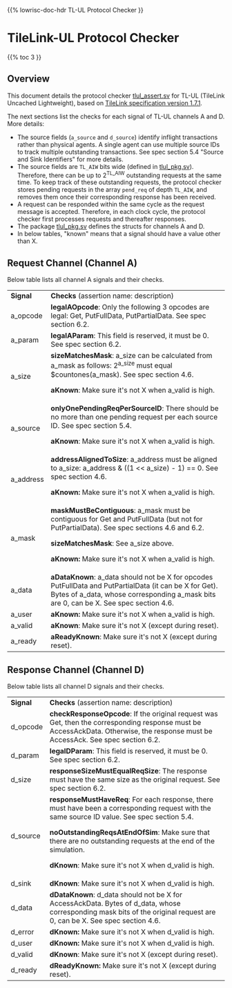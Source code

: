 {{% lowrisc-doc-hdr TL-UL Protocol Checker }}

# TileLink-UL Protocol Checker

{{% toc 3 }}

## **Overview**

This document details the protocol checker
[tlul_assert.sv](https://github.com/lowRISC/opentitan/blob/master/hw/ip/tlul/rtl/tlul_assert.sv)
for TL-UL (TileLink Uncached Lightweight), based on
[TileLink specification version 1.7.1](https://sifive.cdn.prismic.io/sifive%2F57f93ecf-2c42-46f7-9818-bcdd7d39400a_tilelink-spec-1.7.1.pdf).

The next sections list the checks for each signal of TL-UL channels A and D.
More details:

*   The source fields (`a_source` and `d_source`) identify inflight
transactions rather than physical agents. A single agent can use multiple
source IDs to track multiple outstanding transactions. See spec section 5.4
"Source and Sink Identifiers" for more details.
*   The source fields are `TL_AIW` bits wide (defined in
[tlul_pkg.sv](https://github.com/lowRISC/opentitan/blob/master/hw/ip/tlul/rtl/tlul_pkg.sv)).
Therefore, there can be up to 2<sup>TL_AIW</sup> outstanding
requests at the same time. To keep track of these outstanding requests, the
protocol checker stores pending requests in the array `pend_req` of depth
`TL_AIW`, and removes them once their corresponding response has been received.
*   A request can be responded within the same cycle as the request message is
accepted. Therefore, in each clock cycle, the protocol checker first processes
requests and thereafter responses.
*   The package
[tlul_pkg.sv](https://github.com/lowRISC/opentitan/blob/master/hw/ip/tlul/rtl/tlul_pkg.sv)
defines the structs for channels A and D.
*   In below tables, "known" means that a signal should have a value other
than X.

## **Request Channel (Channel A)**

Below table lists all channel A signals and their checks.

<table>
  <tr>
   <td><strong>Signal</strong>
   </td>
   <td><strong>Checks </strong>(assertion name: description)
   </td>
  </tr>
  <tr>
   <td>a_opcode
   </td>
   <td><strong>legalAOpcode</strong>: Only the following 3 opcodes are legal:
Get, PutFullData, PutPartialData. See spec section 6.2.
   </td>
  </tr>
  <tr>
   <td>a_param
   </td>
   <td><strong>legalAParam</strong>: This field is reserved, it must be 0. See
spec section 6.2.
   </td>
  </tr>
  <tr>
   <td>a_size
   </td>
   <td><strong>sizeMatchesMask</strong>: a_size can be calculated from a_mask
as follows: 2<sup>a_size</sup> must equal $countones(a_mask). See spec section
4.6.
<p>
<strong>aKnown</strong>: Make sure it's not X when a_valid is high.
   </td>
  </tr>
  <tr>
   <td>a_source
   </td>
   <td><strong>onlyOnePendingReqPerSourceID</strong>: There should be no more
than one pending request per each source ID. See spec section 5.4.
<p>
<strong>aKnown</strong>: Make sure it's not X when a_valid is high.
   </td>
  </tr>
  <tr>
   <td>a_address
   </td>
   <td><strong>addressAlignedToSize</strong>: a_address must be aligned to
a_size: a_address & ((1 << a_size) - 1) == 0. See spec section 4.6.
<p>
<strong>aKnown: </strong>Make sure it's not X when a_valid is high.
   </td>
  </tr>
  <tr>
   <td>a_mask
   </td>
   <td><strong>maskMustBeContiguous</strong>: a_mask must be contiguous for Get
and PutFullData (but not for PutPartialData). See spec sections 4.6 and 6.2.
<p>
<strong>sizeMatchesMask</strong>: See a_size above.
<p>
<strong>aKnown: </strong>Make sure it's not X when a_valid is high.
   </td>
  </tr>
  <tr>
   <td>a_data
   </td>
   <td><strong>aDataKnown</strong>: a_data should not be X for opcodes
PutFullData and PutPartialData (it can be X for Get). Bytes of a_data, whose
corresponding a_mask bits are 0, can be X. See spec section 4.6.
   </td>
  </tr>
  <tr>
   <td>a_user
   </td>
   <td><strong>aKnown: </strong>Make sure it's not X when a_valid is high.
   </td>
  </tr>
  <tr>
   <td>a_valid
   </td>
   <td><strong>aKnown</strong>: Make sure it's not X (except during reset).
   </td>
  </tr>
  <tr>
   <td>a_ready
   </td>
   <td><strong>aReadyKnown</strong>: Make sure it's not X (except during
reset).
   </td>
  </tr>
</table>

## **Response Channel (Channel D)**

Below table lists all channel D signals and their checks.

<table>
  <tr>
   <td><strong>Signal</strong>
   </td>
   <td><strong>Checks  </strong>(assertion name: description)
   </td>
  </tr>
  <tr>
   <td>d_opcode
   </td>
   <td><strong>checkResponseOpcode</strong>: If the original request was Get,
then the corresponding response must be AccessAckData. Otherwise, the response
must be AccessAck. See spec section 6.2.
   </td>
  </tr>
  <tr>
   <td>d_param
   </td>
   <td><strong>legalDParam</strong>: This field is reserved, it must be 0. See
spec section 6.2.
   </td>
  </tr>
  <tr>
   <td>d_size
   </td>
   <td><strong>responseSizeMustEqualReqSize</strong>: The response must have
the same size as the original request. See spec section 6.2.
   </td>
  </tr>
  <tr>
   <td>d_source
   </td>
   <td><strong>responseMustHaveReq</strong>: For each response, there must have
been a corresponding request with the same source ID value. See spec section
5.4.
<p>
<strong>noOutstandingReqsAtEndOfSim</strong>: Make sure that there are no
outstanding requests at the end of the simulation.
<p>
<strong>dKnown</strong>: Make sure it's not X when d_valid is high.
   </td>
  </tr>
  <tr>
   <td>d_sink
   </td>
   <td><strong>dKnown</strong>: Make sure it's not X when d_valid is high.
   </td>
  </tr>
  <tr>
   <td>d_data
   </td>
   <td><strong>dDataKnown</strong>: d_data should not be X for AccessAckData.
Bytes of d_data, whose corresponding mask bits of the original request are 0,
can be X. See spec section 4.6.
   </td>
  </tr>
  <tr>
   <td>d_error
   </td>
   <td><strong>dKnown: </strong>Make sure it's not X when d_valid is high.
   </td>
  </tr>
  <tr>
   <td>d_user
   </td>
   <td><strong>dKnown: </strong>Make sure it's not X when d_valid is high.
   </td>
  </tr>
  <tr>
   <td>d_valid
   </td>
   <td><strong>dKnown</strong>: Make sure it's not X (except during reset).
   </td>
  </tr>
  <tr>
   <td>d_ready
   </td>
   <td><strong>dReadyKnown: </strong>Make sure it's not X (except during
reset).
   </td>
  </tr>
</table>
